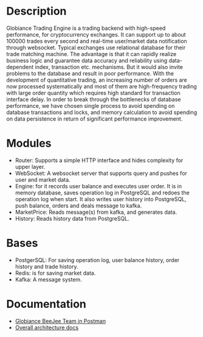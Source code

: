 # Description
Globiance Trading Engine is a trading backend with high-speed performance,  for cryptocurrency exchanges. It can support up to about 100000 trades every second and real-time user/market data notification through websocket.
Typical exchanges use relational database for their trade matching machine. The advantage is that it can rapidly realize business logic and guarantee data accuracy and reliability using data-dependent index, transaction etc. mechanisms. But it would also invite problems to the database and result in poor performance. With the development of quantitative trading, an increasing number of orders are now processed systematically and most of them are high-frequency trading with large order quantity which requires high standard for transaction interface delay. In order to break through the bottlenecks of database performance, we have chosen single process to avoid spending on database transactions and locks, and memory calculation to avoid spending on data persistence in return of significant performance improvement.

# Modules
- Router: Supports a simple HTTP interface and hides complexity for upper layer.
- WebSocket: A websocket server that supports query and pushes for user and market data.
- Engine: for it records user balance and executes user order. It is in memory database, saves operation log in PostgreSQL and redoes the operation log when start. It also     writes user history into PostgreSQL, push balance, orders and deals message to kafka.
- MarketPrice: Reads message(s) from kafka, and generates data.
- History: Reads history data from PostgreSQL.

# Bases
- PostgerSQL: For saving operation log, user balance history, order history and trade history.
- Redis: is for saving market data.
- Kafka: A message system.

# Documentation
- [Globiance BeeJee Team in Postman](https://www.postman.com/universal-space-221980/workspace/globiance-beejee-team)
- [Overall architecture docs](https://code.dev.beejee.org/Globiance/Trading_Engine/src/master/docs/docs.md)
